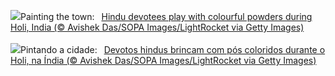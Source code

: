 ![](https://www.bing.com/th?id=OHR.ColorfulHoli_EN-GB2645468196_UHD.jpg&w=1000)Painting the town:&nbsp;&ensp;[Hindu devotees play with colourful powders during Holi, India (© Avishek Das/SOPA Images/LightRocket via Getty Images)](https://www.bing.com/th?id=OHR.ColorfulHoli_EN-GB2645468196_UHD.jpg)
<br><br/>
![](https://www.bing.com/th?id=OHR.ColorfulHoli_PT-BR7363563541_UHD.jpg&w=1000)Pintando a cidade:&nbsp;&ensp;[Devotos hindus brincam com pós coloridos durante o Holi, na Índia (© Avishek Das/SOPA Images/LightRocket via Getty Images)](https://www.bing.com/th?id=OHR.ColorfulHoli_PT-BR7363563541_UHD.jpg)
<br><br/>
